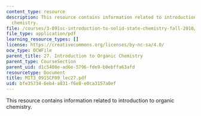 ```yaml
---
content_type: resource
description: This resource contains information related to introduction to organic
  chemistry.
file: /courses/3-091sc-introduction-to-solid-state-chemistry-fall-2010/bfe357346eb4a831f6e8e0ca3157a0ef_MIT3_091SCF09_lec27.pdf
file_type: application/pdf
learning_resource_types: []
license: https://creativecommons.org/licenses/by-nc-sa/4.0/
ocw_type: OCWFile
parent_title: 27. Introduction to Organic Chemistry
parent_type: CourseSection
parent_uid: d1c5400e-ad6e-5796-fde9-b0ebffa63afd
resourcetype: Document
title: MIT3_091SCF09_lec27.pdf
uid: bfe35734-6eb4-a831-f6e8-e0ca3157a0ef
---
```

This resource contains information related to introduction to organic chemistry.